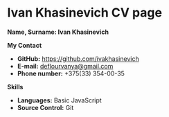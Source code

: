 # Ivan Khasinevich CV page

**Name, Surname: Ivan Khasinevich**

**My Contact**
- **GitHub:** https://github.com/ivakhasinevich
- **E-mail:** deflourvanya@gmail.com
- **Phone number:** +375(33) 354-00-35

**Skills**
- **Languages:** Basic JavaScript
- **Source Control:** Git
